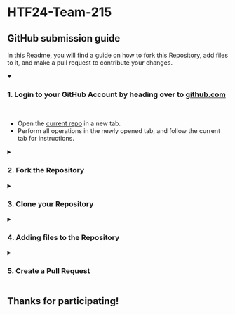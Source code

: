# HTF24-Team-215

## GitHub submission guide

In this Readme, you will find a guide on how to fork this Repository, add files to it, and make a pull request to contribute your changes.

<details open>
<summary><h3>1. Login to your GitHub Account by heading over to <a href="https://github.com">github.com</a></h3></summary>
<br>
<ul>
   <li>Open the <a href="https://github.com/cbitosc/HTF24-Team-215">current repo</a> in a new tab.</li>
   <li>Perform all operations in the newly opened tab, and follow the current tab for instructions.</li>
</ul>
</details>

<details>
<summary><h3>2. Fork the Repository</h3></summary>
<br>
<ul>
 <li>In the newly opened tab, on the top-right corner, click on <b>Fork</b></li>
 <img src="/images/fork.png">

 <li>Enter the <b>Repository Name</b> as <b>HTF24-Team-215</b>.</li>
 <li>Then click <b>Create Fork</b> leaving all other fields to their default value.</li>
 <img src="/images/create-fork.png">
 <li>After a few moments, you can view the repo.</li>
</ul>
</details>

<details>
<summary><h3>3. Clone your Repository</h3></summary>
<br>
<ul>
 <li>Click on <b>Code</b> and from the dropdown menu copy your <b>web URL</b> in your forked Repository. </li>
 <img src="/images/clone1.png">
 <li>Now open terminal on your local machine.</li>
 <li>Use the following command to clone your forked Repository:</li>
<code> git clone https://github.com/your-username/HTF24-Team-215.git </code>
<hr>
 <img src="/images/clone2.png">

</ul>
</details>

<details>
<summary><h3>4. Adding files to the Repository</h3></summary>
<br/>
<ul>
 <li>While doing it for the first time, create a new branch for your changes.</li>
   <code> git checkout -b branch-name </code>
   <li>Add your files or make modifications to existing files.</li>
   <li>Stage your changes:</li>
   <code> git add . </code>
   <li>Commit your changes:</li>
   <code> git commit -m "Descriptive commit message" </code>
   <li>Push changes to your fork </li>
   <code> git push origin branch-name </code>
   <hr>
   
 <img src="/images/push.png">
</ul>
</details>

<details>
<summary><h3>5. Create a Pull Request</h3></summary>
   <br>
<ul>
 <li>Finally, click on the <b>Contribute</b> button and choose <b>Open Pull Request</b>.</li>
 <img src="/images/PR1.png">
 <li>Leaving all fields to their default values, click on <b>Create Pull Request</b>.</li>
 <img src="/images/PR2.png">
 <li>Wait for a few moments, then you are all done</li>
</ul>
</details>

## Thanks for participating!
